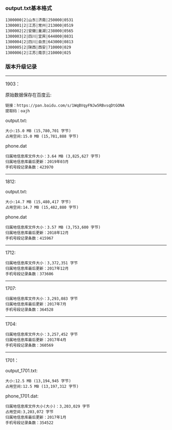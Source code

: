 ### output.txt基本格式

	1300000|2|山东|济南|250000|0531
	1300001|2|江苏|常州|213000|0519
	1300002|2|安徽|巢湖|238000|0565
	1300003|2|四川|宜宾|644000|0831
	1300004|2|四川|自贡|643000|0813
	1300005|2|陕西|西安|710000|029
	1300006|2|江苏|南京|210000|025


### 版本升级记录

---

1903：

原始数据保存在百度云:

	链接：https://pan.baidu.com/s/1WqBVqyFNJw5RBvsqDtGONA 
	提取码：oajh 

output.txt:

	
	大小:15.0 MB (15,780,701 字节)
	占用空间:15.0 MB (15,781,888 字节)

phone.dat

	归属地信息库文件大小：3.64 MB (3,825,627 字节)
	归属地信息库最后更新：2019年03月
	手机号段记录条数：423970

---

1812:

output.txt:

	
	大小:14.7 MB (15,480,417 字节)
	占用空间:14.7 MB (15,482,880 字节)

phone.dat

	归属地信息库文件大小：3.57 MB (3,753,600 字节)
	归属地信息库最后更新：2018年12月
	手机号段记录条数：415967

---
1712:

	归属地信息库文件大小：3,372,351 字节
	归属地信息库最后更新：2017年12月
	手机号段记录条数：373606

---
1707:

	归属地信息库文件大小：3,293,083 字节
	归属地信息库最后更新：2017年7月
	手机号段记录条数：364528

---

1704:

 	归属地信息库文件大小：3,257,452 字节
	归属地信息库最后更新：2017年4月
	手机号段记录条数：360569

---

1701：

output_1701.txt:

	大小:12.5 MB (13,194,945 字节)
	占用空间:12.5 MB (13,197,312 字节)

 
phone_1701.dat:

	归属地信息库文件大小(大小)：3,203,029 字节
	占用空间:3,203,072 字节
	归属地信息库最后更新：2017年1月
	手机号段记录条数：354522
	